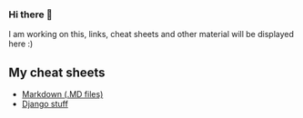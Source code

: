 ### Hi there 👋

I am working on this, links, cheat sheets and other material will be displayed here :)

## My cheat sheets
* [Markdown (.MD files)](markdown/README.md)
* [Django stuff](django/README.md)





<!--
**ramiboutas/ramiboutas** is a ✨ _special_ ✨ repository because its `README.md` (this file) appears on your GitHub profile.

Here are some ideas to get you started:

- 🔭 I’m currently working on ...
- 🌱 I’m currently learning ...
- 👯 I’m looking to collaborate on ...
- 🤔 I’m looking for help with ...
- 💬 Ask me about ...
- 📫 How to reach me: ...
- 😄 Pronouns: ...
- ⚡ Fun fact: ...
-->
